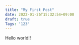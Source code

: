 ```yaml
---
title: "My First Post"
date: 2022-01-26T15:32:54+09:00
draft: true
Tags: '123'
---
```

Hello world!!
